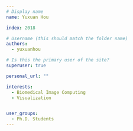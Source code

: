 ```yaml
---
# Display name
name: Yuxuan Hou

index: 2018

# Username (this should match the folder name)
authors:
  - yuxuanhou

# Is this the primary user of the site?
superuser: true

personal_url: ""

interests:
  - Biomedical Image Computing
  - Visualization


user_groups:
  - Ph.D. Students
---
```

